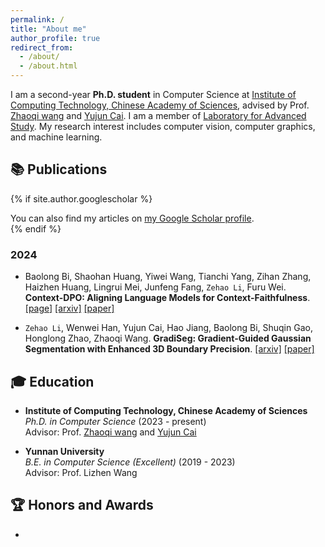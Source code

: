```yaml
---
permalink: /
title: "About me"
author_profile: true
redirect_from: 
  - /about/
  - /about.html
---
```

I am a second-year **Ph.D. student** in Computer Science at [Institute of Computing Technology, Chinese Academy of Sciences](https://www.ict.ac.cn/), advised by Prof. [Zhaoqi wang](https://www.ict.ac.cn/sourcedb/cn/jssrck/200909/t20090917_2496735.html) and [Yujun Cai](https://vanoracai.github.io/). I am a member of [Laboratory for Advanced Study](https://ict.cas.cn/jssgk/zzjg/kyxt/qzyjsys/js/). My research interest includes computer vision, computer graphics, and machine learning.

## **📚 Publications**
{% if site.author.googlescholar %}
<div class="wordwrap">You can also find my articles on <a href="{{site.author.googlescholar}}">my Google Scholar profile</a>.</div>
{% endif %}

### 2024
- Baolong Bi, Shaohan Huang, Yiwei Wang, Tianchi Yang, Zihan Zhang, Haizhen Huang, Lingrui Mei, Junfeng Fang, `Zehao Li`, Furu Wei. **Context-DPO: Aligning Language Models for Context-Faithfulness**. [[page]](https://byronbbl.github.io/context-dpo.io/) [[arxiv]](https://www.arxiv.org/abs/2412.15280) [[paper]](https://arxiv.org/pdf/2412.15280)

-	`Zehao Li`, Wenwei Han, Yujun Cai, Hao Jiang, Baolong Bi, Shuqin Gao, Honglong Zhao, Zhaoqi Wang. **GradiSeg: Gradient-Guided Gaussian Segmentation with Enhanced 3D Boundary Precision**.
[[arxiv]](https://arxiv.org/abs/2412.00392) [[paper]](https://arxiv.org/pdf/2412.00392)

## **🎓 Education**
- **Institute of Computing Technology, Chinese Academy of Sciences**  
  *Ph.D. in Computer Science* (2023 - present)  
  Advisor: Prof. [Zhaoqi wang](https://www.ict.ac.cn/sourcedb/cn/jssrck/200909/t20090917_2496735.html) and [Yujun Cai](https://vanoracai.github.io/)
  
- **Yunnan University**  
  *B.E. in Computer Science (Excellent)* (2019 - 2023)  
  Advisor: Prof. Lizhen Wang
  
## **🏆 Honors and Awards**
  - 

